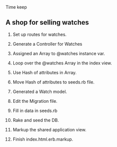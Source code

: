Time keep

A shop for selling watches
---
 1.  Set up routes for watches.
 
 2.  Generate a Controller for Watches

 3.  Assigned an Array to @watches instance var.

 4.  Loop over the @watches Array in the index view.

 5.  Use Hash of attributes in Array.

 6.  Move Hash of attributes to seeds.rb file.

 7.  Generated a Watch model.

 8.  Edit the Migration file.

 9.  Fill in data in seeds.rb

 10. Rake and seed the DB.

 11. Markup the shared application view.

 12. Finish index.html.erb.markup.